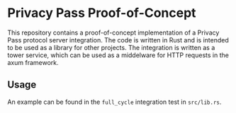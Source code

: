 # Privacy Pass Proof-of-Concept

This repository contains a proof-of-concept implementation of a Privacy Pass
protocol server integration. The code is written in Rust and is intended to be
used as a library for other projects. The integration is written as a tower
service, which can be used as a middelware for HTTP requests in the axum
framework.

## Usage

An example can be found in the `full_cycle` integration test in `src/lib.rs`.
